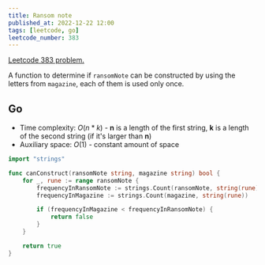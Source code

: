 ```yaml
---
title: Ransom note
published_at: 2022-12-22 12:00
tags: [leetcode, go]
leetcode_number: 383
---
```


[Leetcode 383 problem.](https://leetcode.com/problems/ransom-note/)

A function to determine if `ransomNote` can be constructed by using the letters
from `magazine`, each of them is used only once.

## Go

- Time complexity: $O(n*k)$ - **n** is a length of the first string, **k** is a
  length of the second string (if it's larger than **n**)
- Auxiliary space: $O(1)$ - constant amount of space

```go
import "strings"

func canConstruct(ransomNote string, magazine string) bool {
    for _, rune := range ransomNote {
        frequencyInRansomNote := strings.Count(ransomNote, string(rune))
        frequencyInMagazine := strings.Count(magazine, string(rune))

        if (frequencyInMagazine < frequencyInRansomNote) {
            return false
        }
    }

    return true
}
```
